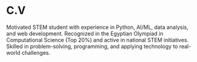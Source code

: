 # C.V
Motivated STEM student with experience in Python, AI/ML, data analysis, and web development. Recognized in the Egyptian Olympiad in Computational Science (Top 20%) and active in national STEM initiatives. Skilled in problem-solving, programming, and applying technology to real-world challenges.
